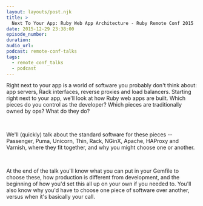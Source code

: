 ```yaml
---
layout: layouts/post.njk
title: >
  Next To Your App: Ruby Web App Architecture - Ruby Remote Conf 2015
date: 2015-12-29 23:38:00
episode_number:
duration:
audio_url:
podcast: remote-conf-talks
tags:
  - remote_conf_talks
  - podcast
---
```


Right next to your app is a world of software you probably don't think about: app servers, Rack interfaces, reverse proxies and load balancers. Starting right next to your app, we'll look at how Ruby web apps are built. Which pieces do you control as the developer? Which pieces are traditionally owned by ops? What do they do?

&nbsp;

We'll (quickly) talk about the standard software for these pieces -- Passenger, Puma, Unicorn, Thin, Rack, NGinX, Apache, HAProxy and Varnish, where they fit together, and why you might choose one or another.

&nbsp;

At the end of the talk you'll know what you can put in your Gemfile to choose these, how production is different from development, and the beginning of how you'd set this all up on your own if you needed to. You'll also know why you'd have to choose one piece of software over another, versus when it's basically your call.
